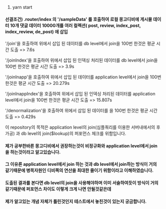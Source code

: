 1. yarn start

#### 선결조건) .router/index 의 '/sampleData' 를 호출하여 로컬 몽고디비에 게시물 데이터 10개 댓글 데이터 10000개를 여러 컬렉션( post, review, index_post, index_review, de_post) 에 삽입

'/join'을 호출하여 위에서 삽입 된 데이터를 db level에서 join을 100번 한것은 평균 시간 도출 => 7.6s

'/joinIndex'을 호출하여 위에서 삽입 된 인덱싱 처리된 데이터를 db level에서 join을 100번 한것은 평균 시간 도출 => 3.9s

'/joinInapp'을 호출하여 위에서 삽입 된 데이터를 application level에서 join을 100번 한것은 평균 시간 도출 => 20.279s

'/joinInappIndex'을 호출하여 위에서 삽입 된 인덱싱 처리된 데이터를 application level에서 join을 100번 한것은 평균 시간 도출 => 15.807s

'/denormalization'을 호출하여 위에서 삽입 된 데이터를 을 100번 한것은 평균 시간 도출 => 0.429s

이 repository의 목적은 application level의 join(심플쿼리를 이용한 서버내에서의 후가공) 과 db level의 join($lookup)의 퍼포먼스 체크를 위함입니다.

#### 제가 공부한바론 몽고디비에서 권장하는것이 비정규화와 application level에서 join을 하는것이라고 알고있습니다.

#### 그 이유론 application level에서 join 하는 것과 db level에서 join하는 방식이 거의 같기때문에 병목자원인 디비쪽의 연산을 최대한 줄이기 위함이라고 이해하였습니다.

#### 도출된 결과를 본다면 db level의 join을 사용해야하며 이미 서술하여듯이 방식이 거의 같기때문에 퍼포먼스 차이도 이렇게 크게 나면 안될것같은데

#### 제가 알고있는 개념 자체가 틀린것인지 테스트에서 놓친것이 있는지 궁금합니다.